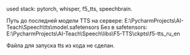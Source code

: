 
used stack: pytorch, whisper, f5_tts, speechbrain.

Путь до последней модели TTS на сервере: E:\PycharmProjects\AI-Teach\Speech\tts\model.safetensors
Без в safetensors: E:\PycharmProjects\AI-Teach\Speech\libs\F5-TTS\ckpts\f5-tts_ru_en

Файла для запуска tts из кода не сделан.
